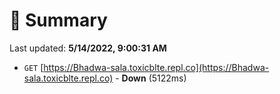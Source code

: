 # 📖 Summary
Last updated: **5/14/2022, 9:00:31 AM**

- `GET` [https://Bhadwa-sala.toxicblte.repl.co](https://Bhadwa-sala.toxicblte.repl.co) - **Down** (5122ms)
